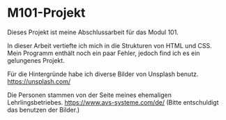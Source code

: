 # M101-Projekt

Dieses Projekt ist meine Abschlussarbeit für das Modul 101.

In dieser Arbeit vertiefte ich mich in die Strukturen von HTML und CSS.
Mein Programm enthält noch ein paar Fehler, jedoch find ich es ein gelungenes Projekt.

Für die Hintergründe habe ich diverse Bilder von Unsplash benutz.
https://unsplash.com/

Die Personen stammen von der Seite meines ehemaligen Lehrlingsbetriebes.
https://www.avs-systeme.com/de/ (Bitte entschuldigt das benutzen der Bilder.)
